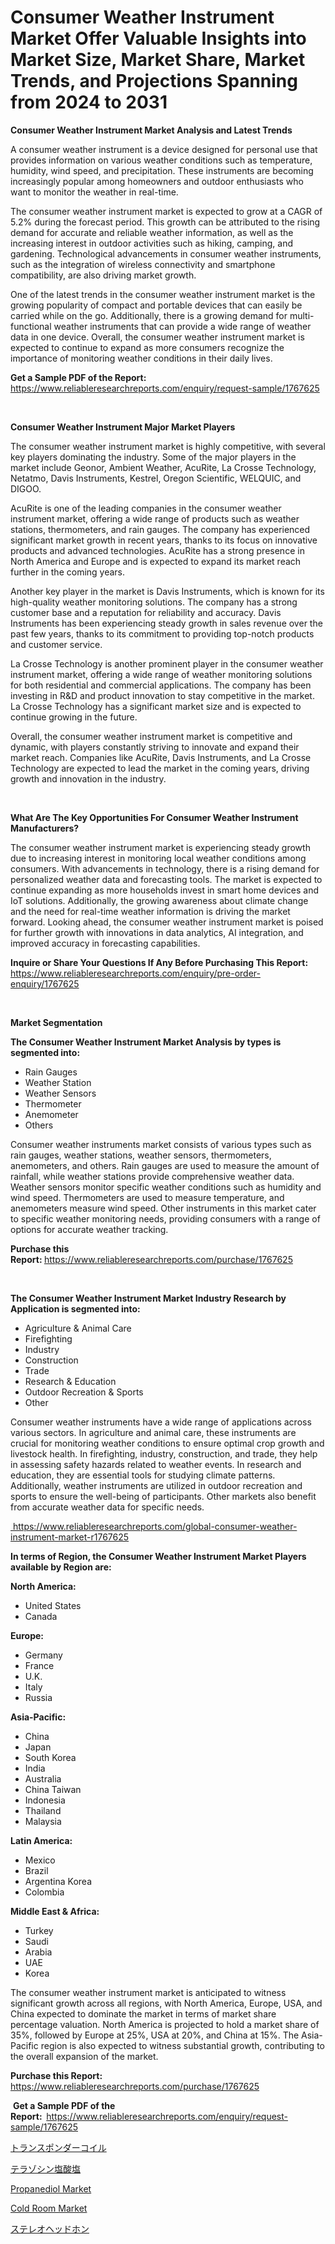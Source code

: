 <p><h1>Consumer Weather Instrument Market Offer Valuable Insights into Market Size, Market Share, Market Trends, and Projections Spanning from 2024 to 2031</h1></p><p><strong>Consumer Weather Instrument Market Analysis and Latest Trends</strong></p>
<p><p>A consumer weather instrument is a device designed for personal use that provides information on various weather conditions such as temperature, humidity, wind speed, and precipitation. These instruments are becoming increasingly popular among homeowners and outdoor enthusiasts who want to monitor the weather in real-time.</p><p>The consumer weather instrument market is expected to grow at a CAGR of 5.2% during the forecast period. This growth can be attributed to the rising demand for accurate and reliable weather information, as well as the increasing interest in outdoor activities such as hiking, camping, and gardening. Technological advancements in consumer weather instruments, such as the integration of wireless connectivity and smartphone compatibility, are also driving market growth.</p><p>One of the latest trends in the consumer weather instrument market is the growing popularity of compact and portable devices that can easily be carried while on the go. Additionally, there is a growing demand for multi-functional weather instruments that can provide a wide range of weather data in one device. Overall, the consumer weather instrument market is expected to continue to expand as more consumers recognize the importance of monitoring weather conditions in their daily lives.</p></p>
<p><strong>Get a Sample PDF of the Report:&nbsp;</strong> <a href="https://www.reliableresearchreports.com/enquiry/request-sample/1767625">https://www.reliableresearchreports.com/enquiry/request-sample/1767625</a></p>
<p>&nbsp;</p>
<p><strong>Consumer Weather Instrument Major Market Players</strong></p>
<p><p>The consumer weather instrument market is highly competitive, with several key players dominating the industry. Some of the major players in the market include Geonor, Ambient Weather, AcuRite, La Crosse Technology, Netatmo, Davis Instruments, Kestrel, Oregon Scientific, WELQUIC, and DIGOO.</p><p>AcuRite is one of the leading companies in the consumer weather instrument market, offering a wide range of products such as weather stations, thermometers, and rain gauges. The company has experienced significant market growth in recent years, thanks to its focus on innovative products and advanced technologies. AcuRite has a strong presence in North America and Europe and is expected to expand its market reach further in the coming years.</p><p>Another key player in the market is Davis Instruments, which is known for its high-quality weather monitoring solutions. The company has a strong customer base and a reputation for reliability and accuracy. Davis Instruments has been experiencing steady growth in sales revenue over the past few years, thanks to its commitment to providing top-notch products and customer service.</p><p>La Crosse Technology is another prominent player in the consumer weather instrument market, offering a wide range of weather monitoring solutions for both residential and commercial applications. The company has been investing in R&D and product innovation to stay competitive in the market. La Crosse Technology has a significant market size and is expected to continue growing in the future.</p><p>Overall, the consumer weather instrument market is competitive and dynamic, with players constantly striving to innovate and expand their market reach. Companies like AcuRite, Davis Instruments, and La Crosse Technology are expected to lead the market in the coming years, driving growth and innovation in the industry.</p></p>
<p>&nbsp;</p>
<p><strong>What Are The Key Opportunities For Consumer Weather Instrument Manufacturers?</strong></p>
<p><p>The consumer weather instrument market is experiencing steady growth due to increasing interest in monitoring local weather conditions among consumers. With advancements in technology, there is a rising demand for personalized weather data and forecasting tools. The market is expected to continue expanding as more households invest in smart home devices and IoT solutions. Additionally, the growing awareness about climate change and the need for real-time weather information is driving the market forward. Looking ahead, the consumer weather instrument market is poised for further growth with innovations in data analytics, AI integration, and improved accuracy in forecasting capabilities.</p></p>
<p><strong>Inquire or Share Your Questions If Any Before Purchasing This Report:</strong> <a href="https://www.reliableresearchreports.com/enquiry/pre-order-enquiry/1767625">https://www.reliableresearchreports.com/enquiry/pre-order-enquiry/1767625</a></p>
<p>&nbsp;</p>
<p><strong>Market Segmentation</strong></p>
<p><strong>The Consumer Weather Instrument Market Analysis by types is segmented into:</strong></p>
<p><ul><li>Rain Gauges</li><li>Weather Station</li><li>Weather Sensors</li><li>Thermometer</li><li>Anemometer</li><li>Others</li></ul></p>
<p><p>Consumer weather instruments market consists of various types such as rain gauges, weather stations, weather sensors, thermometers, anemometers, and others. Rain gauges are used to measure the amount of rainfall, while weather stations provide comprehensive weather data. Weather sensors monitor specific weather conditions such as humidity and wind speed. Thermometers are used to measure temperature, and anemometers measure wind speed. Other instruments in this market cater to specific weather monitoring needs, providing consumers with a range of options for accurate weather tracking.</p></p>
<p><strong>Purchase this Report:&nbsp;</strong><a href="https://www.reliableresearchreports.com/purchase/1767625">https://www.reliableresearchreports.com/purchase/1767625</a></p>
<p>&nbsp;</p>
<p><strong>The Consumer Weather Instrument Market Industry Research by Application is segmented into:</strong></p>
<p><ul><li>Agriculture & Animal Care</li><li>Firefighting</li><li>Industry</li><li>Construction</li><li>Trade</li><li>Research & Education</li><li>Outdoor Recreation & Sports</li><li>Other</li></ul></p>
<p><p>Consumer weather instruments have a wide range of applications across various sectors. In agriculture and animal care, these instruments are crucial for monitoring weather conditions to ensure optimal crop growth and livestock health. In firefighting, industry, construction, and trade, they help in assessing safety hazards related to weather events. In research and education, they are essential tools for studying climate patterns. Additionally, weather instruments are utilized in outdoor recreation and sports to ensure the well-being of participants. Other markets also benefit from accurate weather data for specific needs.</p></p>
<p><a href="https://www.reliableresearchreports.com/global-consumer-weather-instrument-market-r1767625">&nbsp;https://www.reliableresearchreports.com/global-consumer-weather-instrument-market-r1767625</a></p>
<p><strong>In terms of Region, the Consumer Weather Instrument Market Players available by Region are:</strong></p>
<p>
    <p> <strong> North America: </strong>
        <ul>
            <li>United States</li>
            <li>Canada</li>
        </ul>
        </p> 
    <p> <strong> Europe: </strong>
        <ul>
            <li>Germany</li>
            <li>France</li>
            <li>U.K.</li>
            <li>Italy</li>
            <li>Russia</li>
        </ul>
        </p> 
    <p> <strong> Asia-Pacific: </strong>
        <ul>
            <li>China</li>
            <li>Japan</li>
            <li>South Korea</li>
            <li>India</li>
            <li>Australia</li>
            <li>China Taiwan</li>
            <li>Indonesia</li>
            <li>Thailand</li>
            <li>Malaysia</li>
        </ul>
        </p> 
    <p> <strong> Latin America: </strong>
        <ul>
            <li>Mexico</li>
            <li>Brazil</li>
            <li>Argentina Korea</li>
            <li>Colombia</li>
        </ul>
        </p> 
    <p> <strong> Middle East & Africa: </strong>
        <ul>
            <li>Turkey</li>
            <li>Saudi</li>
            <li>Arabia</li>
            <li>UAE</li>
            <li>Korea</li>
        </ul>
    </p>
    </p>
<p><p>The consumer weather instrument market is anticipated to witness significant growth across all regions, with North America, Europe, USA, and China expected to dominate the market in terms of market share percentage valuation. North America is projected to hold a market share of 35%, followed by Europe at 25%, USA at 20%, and China at 15%. The Asia-Pacific region is also expected to witness substantial growth, contributing to the overall expansion of the market.</p></p>
<p><strong>Purchase this Report: </strong><a href="https://www.reliableresearchreports.com/purchase/1767625">https://www.reliableresearchreports.com/purchase/1767625</a></p>
<p>&nbsp;<strong>Get a Sample PDF of the Report:&nbsp;&nbsp;</strong><a href="https://www.reliableresearchreports.com/enquiry/request-sample/1767625">https://www.reliableresearchreports.com/enquiry/request-sample/1767625</a></p>
<p><strong></strong></p>
<p><p><a href="https://github.com/MosesSpinka1914/Market-Research-Report-List-1/blob/main/921292640149.md">トランスポンダーコイル</a></p><p><a href="https://medium.com/@deontestanton2023/%E3%83%86%E3%83%A9%E3%82%BE%E3%82%B7%E3%83%B3%E5%A1%A9%E9%85%B8%E5%A1%A9%E3%81%AE%E5%B8%82%E5%A0%B4%E8%A6%8F%E6%A8%A1-cagr-%E3%83%88%E3%83%AC%E3%83%B3%E3%83%89-2024%E5%B9%B4-2030%E5%B9%B4-f2e5dcd6f9bf">テラゾシン塩酸塩</a></p><p><a href="https://issuu.com/reportprime-2/docs/propanediol-market-size-2030.pptx">Propanediol Market</a></p><p><a href="https://view.publitas.com/reportprime-1/cold-room-market-furnishes-information-on-market-share-market-trends-and-market-growth/">Cold Room Market</a></p><p><a href="https://github.com/bevdtkn4419963/Market-Research-Report-List-1/blob/main/898807040148.md">ステレオヘッドホン</a></p></p>